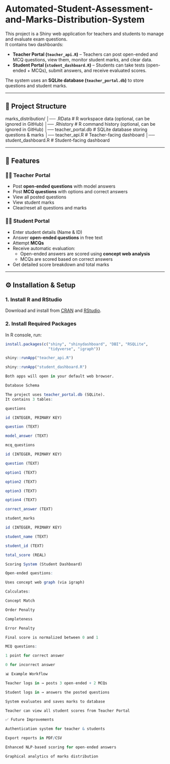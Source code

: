 # Automated-Student-Assessment-and-Marks-Distribution-System
This project is a Shiny web application for teachers and students to manage and evaluate exam questions.  
It contains two dashboards:

- **Teacher Portal (`teacher_api.R`)** – Teachers can post open-ended and MCQ questions, view them, monitor student marks, and clear data.
- **Student Portal (`student_dashboard.R`)** – Students can take tests (open-ended + MCQs), submit answers, and receive evaluated scores.

The system uses an **SQLite database (`teacher_portal.db`)** to store questions and student marks.

---

## 📂 Project Structure
marks_distribution/
│── .RData # R workspace data (optional, can be ignored in GitHub)
│── .Rhistory # R command history (optional, can be ignored in GitHub)
│── teacher_portal.db # SQLite database storing questions & marks
│── teacher_api.R # Teacher-facing dashboard
│── student_dashboard.R # Student-facing dashboard


---

## 🚀 Features

### 👩‍🏫 Teacher Portal
- Post **open-ended questions** with model answers
- Post **MCQ questions** with options and correct answers
- View all posted questions
- View student marks
- Clear/reset all questions and marks

### 👨‍🎓 Student Portal
- Enter student details (Name & ID)
- Answer **open-ended questions** in free text
- Attempt **MCQs**
- Receive automatic evaluation:
  - Open-ended answers are scored using **concept web analysis**
  - MCQs are scored based on correct answers
- Get detailed score breakdown and total marks

---

## ⚙️ Installation & Setup

### 1. Install R and RStudio
Download and install from [CRAN](https://cran.r-project.org/) and [RStudio](https://posit.co/download/rstudio/).

### 2. Install Required Packages
In R console, run:

```r
install.packages(c("shiny", "shinydashboard", "DBI", "RSQLite", 
                   "tidyverse", "igraph"))

shiny::runApp("teacher_api.R")

shiny::runApp("student_dashboard.R")

Both apps will open in your default web browser.

Database Schema

The project uses teacher_portal.db (SQLite).
It contains 3 tables:

questions

id (INTEGER, PRIMARY KEY)

question (TEXT)

model_answer (TEXT)

mcq_questions

id (INTEGER, PRIMARY KEY)

question (TEXT)

option1 (TEXT)

option2 (TEXT)

option3 (TEXT)

option4 (TEXT)

correct_answer (TEXT)

student_marks

id (INTEGER, PRIMARY KEY)

student_name (TEXT)

student_id (TEXT)

total_score (REAL)

Scoring System (Student Dashboard)

Open-ended questions:

Uses concept web graph (via igraph)

Calculates:

Concept Match

Order Penalty

Completeness

Error Penalty

Final score is normalized between 0 and 1

MCQ questions:

1 point for correct answer

0 for incorrect answer

📊 Example Workflow

Teacher logs in → posts 3 open-ended + 2 MCQs

Student logs in → answers the posted questions

System evaluates and saves marks to database

Teacher can view all student scores from Teacher Portal

✅ Future Improvements

Authentication system for teacher & students

Export reports in PDF/CSV

Enhanced NLP-based scoring for open-ended answers

Graphical analytics of marks distribution
